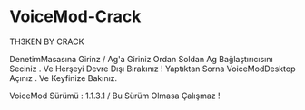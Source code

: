 # VoiceMod-Crack
TH3KEN BY CRACK

DenetimMasasına Girinz / Ag'a Giriniz Ordan Soldan Ag Bağlaştırıcısını Seciniz . Ve Herşeyi Devre Dışı Bırakınız ! Yaptıktan Sorna VoiceModDesktop Açınız . Ve Keyfinize Bakınız.

VoiceMod Sürümü : 1.1.3.1 / Bu Sürüm Olmasa Çalışmaz !
